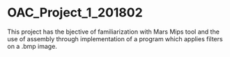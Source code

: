 # OAC_Project_1_201802
This project has the bjective of familiarization with Mars Mips tool and the use of assembly through implementation of a program which applies filters on a .bmp image.
